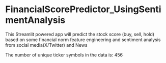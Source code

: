 # FinancialScorePredictor_UsingSentimentAnalysis
This Streamlit powered app will predict the stock score (buy, sell, hold) based on some financial norm feature engineering and sentiment analysis from social media(X/Twitter) and News


The number of unique ticker symbols in the data is: 456
